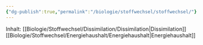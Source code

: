 ```yaml
---
{"dg-publish":true,"permalink":"/biologie/stoffwechsel/stoffwechsel/"}
---
```



Inhalt:
[[Biologie/Stoffwechsel/Dissimilation/Dissimilation\|Dissimilation]]
[[Biologie/Stoffwechsel/Energiehaushalt/Energiehaushalt\|Energiehaushalt]]